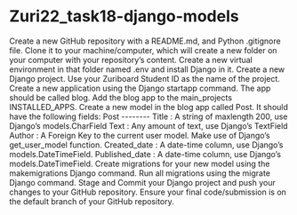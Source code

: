 # Zuri22_task18-django-models
Create a new GitHub repository with a README.md, and Python .gitignore file.  Clone it to your machine/computer, which will create a new folder on your computer with your repository’s content.  Create a new virtual environment in that folder named .env and install Django in it.  Create a new Django project. Use your Zuriboard Student ID as the name of the project.  Create a new application using the Django startapp command. The app should be called blog.  Add the blog app to the main_projects INSTALLED_APPS.      Create a new model in the blog app called Post. It should have the following fields:       Post  --------  Title : A string of maxlength 200, use Django’s models.CharField     Text : Any amount of text, use Django’s TextField     Author : A Foreign Key to the current user model. Make use of Django’s get_user_model function.     Created_date : A date-time column, use Django’s models.DateTimeField.      Published_date : A date-time column, use Django’s models.DateTimeField.      Create migrations for your new model using the makemigrations Django command.   Run all migrations using the migrate Django command.  Stage and Commit your Django project and push your changes to your GitHub repository. Ensure your final code/submission is on the default branch of your GitHub repository.
